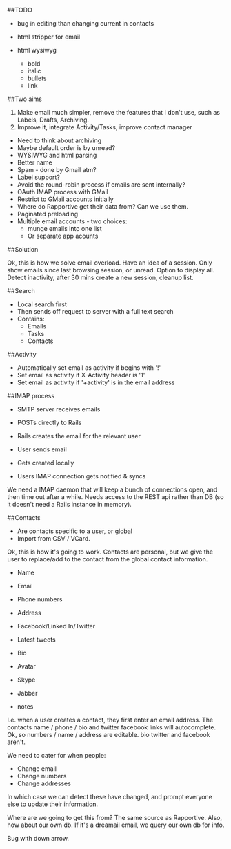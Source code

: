 ##TODO

* bug in editing than changing current in contacts

* html stripper for email
* html wysiwyg
  * bold
  * italic
  * bullets
  * link
  

##Two aims

1) Make email much simpler, remove the features that I don't use, such as Labels, Drafts, Archiving.
2) Improve it, integrate Activity/Tasks, improve contact manager

* Need to think about archiving
* Maybe default order is by unread?
* WYSIWYG and html parsing
* Better name
* Spam - done by Gmail atm?
* Label support?
* Avoid the round-robin process if emails are sent internally?
* OAuth IMAP process with GMail
* Restrict to GMail accounts initially
* Where do Rapportive get their data from? Can we use them.
* Paginated preloading
* Multiple email accounts - two choices:
  * munge emails into one list
  * Or separate app acounts

##Solution

Ok, this is how we solve email overload. Have an idea of a session. Only show emails since last browsing session, or unread. Option to display all. Detect inactivity, after 30 mins create a new session, cleanup list. 

##Search

* Local search first
* Then sends off request to server with a full text search
* Contains:
  * Emails
  * Tasks
  * Contacts

##Activity
  
* Automatically set email as activity if begins with '!'
* Set email as activity if X-Activity header is '1'
* Set email as activity if '+activity' is in the email address

##IMAP process

* SMTP server receives emails
* POSTs directly to Rails
* Rails creates the email for the relevant user

* User sends email
* Gets created locally
* Users IMAP connection gets notified & syncs

We need a IMAP daemon that will keep a bunch of connections open, and then time out after a while. Needs access to the REST api rather than DB (so it doesn't need a Rails instance in memory). 

##Contacts

* Are contacts specific to a user, or global
* Import from CSV / VCard. 

Ok, this is how it's going to work. Contacts are personal, but we give the user to replace/add to the contact from the global contact information.

* Name
* Email
* Phone numbers
* Address

* Facebook/Linked In/Twitter
* Latest tweets
* Bio
* Avatar
* Skype
* Jabber
* notes

I.e. when a user creates a contact, they first enter an email address. The contacts name / phone / bio and twitter facebook links will autocomplete. Ok, so numbers / name / address are editable. bio twitter and facebook aren't. 

We need to cater for when people:
  
* Change email
* Change numbers
* Change addresses

In which case we can detect these have changed, and prompt everyone else to update their information. 

Where are we going to get this from? The same source as Rapportive. Also, how about our own db. If it's a dreamail email, we query our own db for info. 

Bug with down arrow.